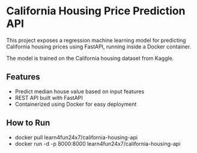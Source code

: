 # California Housing Price Prediction API
This project exposes a regression machine learning model for predicting California housing prices using FastAPI, running inside a Docker container.

The model is trained on the California housing dataset from Kaggle.

## Features
- Predict median house value based on input features
- REST API built with FastAPI
- Containerized using Docker for easy deployment

## How to Run
- docker pull learn4fun24x7/california-housing-api
- docker run -d -p 8000:8000 learn4fun24x7/california-housing-api